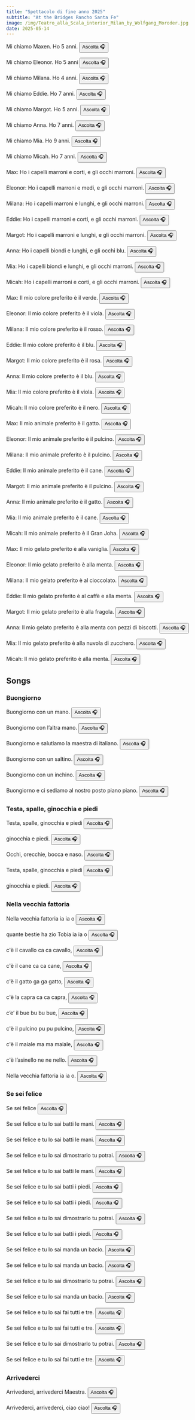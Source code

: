 ```yaml
---
title: "Spettacolo di fine anno 2025"
subtitle: "At the Bridges Rancho Santa Fe"
image: /img/Teatro_alla_Scala_interior_Milan_by_Wolfgang_Moroder.jpg
date: 2025-05-14
---
```


Mi chiamo Maxen. Ho 5 anni. <a href="https://translate.google.com/?sl=it&tl=en&text=Mi%20chiamo%20Maxen.%20Ho%205%20anni.&op=translate" target="_blank"><button type="button" class="btn btn-success">Ascolta 🎧</button></a>

Mi chiamo Eleonor. Ho 5 anni <a href="https://translate.google.com/?sl=it&tl=en&text=Mi%20chiamo%20Eleonor.%20Ho%205%20anni&op=translate" target="_blank"><button type="button" class="btn btn-success">Ascolta 🎧</button></a>

Mi chiamo Milana. Ho 4 anni. <a href="https://translate.google.com/?sl=it&tl=en&text=Mi%20chiamo%20Milana.%20Ho%204%20anni.&op=translate" target="_blank"><button type="button" class="btn btn-success">Ascolta 🎧</button></a>

Mi chiamo Eddie. Ho 7 anni. <a href="https://translate.google.com/?sl=it&tl=en&text=Mi%20chiamo%20Eddie.%20Ho%207%20anni.&op=translate" target="_blank"><button type="button" class="btn btn-success">Ascolta 🎧</button></a>

Mi chiamo Margot. Ho 5 anni. <a href="https://translate.google.com/?sl=it&tl=en&text=Mi%20chiamo%20Margot.%20Ho%205%20anni.&op=translate" target="_blank"><button type="button" class="btn btn-success">Ascolta 🎧</button></a>

Mi chiamo Anna. Ho 7 anni. <a href="https://translate.google.com/?sl=it&tl=en&text=Mi%20chiamo%20Anna.%20Ho%207%20anni.&op=translate" target="_blank"><button type="button" class="btn btn-success">Ascolta 🎧</button></a>

Mi chiamo Mia. Ho 9 anni. <a href="https://translate.google.com/?sl=it&tl=en&text=Mi%20chiamo%20Mia.%20Ho%209%20anni.&op=translate" target="_blank"><button type="button" class="btn btn-success">Ascolta 🎧</button></a>

Mi chiamo Micah. Ho 7 anni. <a href="https://translate.google.com/?sl=it&tl=en&text=Mi%20chiamo%20Micah.%20Ho%207%20anni.&op=translate" target="_blank"><button type="button" class="btn btn-success">Ascolta 🎧</button></a>

Max: Ho i capelli marroni e corti, e gli occhi marroni. <a href="https://translate.google.com/?sl=it&tl=en&text=Ho%20i%20capelli%20marroni%20e%20corti%2C%20e%20gli%20occhi%20marroni.&op=translate" target="_blank"><button type="button" class="btn btn-success">Ascolta 🎧</button></a>

Eleonor: Ho i capelli marroni e medi, e gli occhi marroni. <a href="https://translate.google.com/?sl=it&tl=en&text=Ho%20i%20capelli%20marroni%20e%20medi%2C%20e%20gli%20occhi%20marroni.&op=translate" target="_blank"><button type="button" class="btn btn-success">Ascolta 🎧</button></a>

Milana: Ho i capelli marroni e lunghi, e gli occhi marroni. <a href="https://translate.google.com/?sl=it&tl=en&text=Ho%20i%20capelli%20marroni%20e%20lunghi%2C%20e%20gli%20occhi%20marroni.&op=translate" target="_blank"><button type="button" class="btn btn-success">Ascolta 🎧</button></a>

Eddie: Ho i capelli marroni e corti, e gli occhi marroni. <a href="https://translate.google.com/?sl=it&tl=en&text=Ho%20i%20capelli%20marroni%20e%20corti%2C%20e%20gli%20occhi%20marroni.&op=translate" target="_blank"><button type="button" class="btn btn-success">Ascolta 🎧</button></a>

Margot: Ho i capelli marroni e lunghi, e gli occhi marroni. <a href="https://translate.google.com/?sl=it&tl=en&text=Ho%20i%20capelli%20marroni%20e%20lunghi%2C%20e%20gli%20occhi%20marroni.&op=translate" target="_blank"><button type="button" class="btn btn-success">Ascolta 🎧</button></a>

Anna: Ho i capelli biondi e lunghi, e gli occhi blu. <a href="https://translate.google.com/?sl=it&tl=en&text=Ho%20i%20capelli%20biondi%20e%20lunghi%2C%20e%20gli%20occhi%20blu.&op=translate" target="_blank"><button type="button" class="btn btn-success">Ascolta 🎧</button></a>

Mia: Ho i capelli biondi e lunghi, e gli occhi marroni. <a href="https://translate.google.com/?sl=it&tl=en&text=Ho%20i%20capelli%20biondi%20e%20lunghi%2C%20e%20gli%20occhi%20marroni.&op=translate" target="_blank"><button type="button" class="btn btn-success">Ascolta 🎧</button></a>

Micah: Ho i capelli marroni e corti, e gli occhi marroni. <a href="https://translate.google.com/?sl=it&tl=en&text=Ho%20i%20capelli%20marroni%20e%20corti%2C%20e%20gli%20occhi%20marroni.&op=translate" target="_blank"><button type="button" class="btn btn-success">Ascolta 🎧</button></a>

Max: Il mio colore preferito è il verde. <a href="https://translate.google.com/?sl=it&tl=en&text=Il%20mio%20colore%20preferito%20%C3%A8%20il%20verde.&op=translate" target="_blank"><button type="button" class="btn btn-success">Ascolta 🎧</button></a>

Eleonor: Il mio colore preferito è il viola. <a href="https://translate.google.com/?sl=it&tl=en&text=Il%20mio%20colore%20preferito%20%C3%A8%20il%20viola.&op=translate" target="_blank"><button type="button" class="btn btn-success">Ascolta 🎧</button></a>

Milana: Il mio colore preferito è il rosso. <a href="https://translate.google.com/?sl=it&tl=en&text=Il%20mio%20colore%20preferito%20%C3%A8%20il%20rosso.&op=translate" target="_blank"><button type="button" class="btn btn-success">Ascolta 🎧</button></a>

Eddie: Il mio colore preferito è il blu. <a href="https://translate.google.com/?sl=it&tl=en&text=Il%20mio%20colore%20preferito%20%C3%A8%20il%20blu.&op=translate" target="_blank"><button type="button" class="btn btn-success">Ascolta 🎧</button></a>

Margot: Il mio colore preferito è il rosa. <a href="https://translate.google.com/?sl=it&tl=en&text=Il%20mio%20colore%20preferito%20%C3%A8%20il%20rosa.&op=translate" target="_blank"><button type="button" class="btn btn-success">Ascolta 🎧</button></a>

Anna: Il mio colore preferito è il blu. <a href="https://translate.google.com/?sl=it&tl=en&text=Il%20mio%20colore%20preferito%20%C3%A8%20il%20blu.&op=translate" target="_blank"><button type="button" class="btn btn-success">Ascolta 🎧</button></a>

Mia: Il mio colore preferito è il viola. <a href="https://translate.google.com/?sl=it&tl=en&text=Il%20mio%20colore%20preferito%20%C3%A8%20il%20viola.&op=translate" target="_blank"><button type="button" class="btn btn-success">Ascolta 🎧</button></a>

Micah: Il mio colore preferito è il nero. <a href="https://translate.google.com/?sl=it&tl=en&text=Il%20mio%20colore%20preferito%20%C3%A8%20il%20nero.&op=translate" target="_blank"><button type="button" class="btn btn-success">Ascolta 🎧</button></a>

Max: Il mio animale preferito è il gatto. <a href="https://translate.google.com/?sl=it&tl=en&text=Il%20mio%20animale%20preferito%20%C3%A8%20il%20gatto.&op=translate" target="_blank"><button type="button" class="btn btn-success">Ascolta 🎧</button></a>

Eleonor: Il mio animale preferito è il pulcino. <a href="https://translate.google.com/?sl=it&tl=en&text=Il%20mio%20animale%20preferito%20%C3%A8%20il%20pulcino.&op=translate" target="_blank"><button type="button" class="btn btn-success">Ascolta 🎧</button></a>

Milana: Il mio animale preferito è il pulcino. <a href="https://translate.google.com/?sl=it&tl=en&text=Il%20mio%20animale%20preferito%20%C3%A8%20il%20pulcino.&op=translate" target="_blank"><button type="button" class="btn btn-success">Ascolta 🎧</button></a>

Eddie: Il mio animale preferito è il cane. <a href="https://translate.google.com/?sl=it&tl=en&text=Il%20mio%20animale%20preferito%20%C3%A8%20il%20cane.&op=translate" target="_blank"><button type="button" class="btn btn-success">Ascolta 🎧</button></a>

Margot: Il mio animale preferito è il pulcino. <a href="https://translate.google.com/?sl=it&tl=en&text=Il%20mio%20animale%20preferito%20%C3%A8%20il%20pulcino.&op=translate" target="_blank"><button type="button" class="btn btn-success">Ascolta 🎧</button></a>

Anna: Il mio animale preferito è il gatto. <a href="https://translate.google.com/?sl=it&tl=en&text=Il%20mio%20animale%20preferito%20%C3%A8%20il%20gatto.&op=translate" target="_blank"><button type="button" class="btn btn-success">Ascolta 🎧</button></a>

Mia: Il mio animale preferito è il cane. <a href="https://translate.google.com/?sl=it&tl=en&text=Il%20mio%20animale%20preferito%20%C3%A8%20il%20cane.&op=translate" target="_blank"><button type="button" class="btn btn-success">Ascolta 🎧</button></a>

Micah: Il mio animale preferito è il Gran Joha. <a href="https://translate.google.com/?sl=it&tl=en&text=Il%20mio%20animale%20preferito%20%C3%A8%20il%20Gran%20Joha.&op=translate" target="_blank"><button type="button" class="btn btn-success">Ascolta 🎧</button></a>

Max: Il mio gelato preferito è alla vaniglia. <a href="https://translate.google.com/?sl=it&tl=en&text=Il%20mio%20gelato%20preferito%20%C3%A8%20alla%20vaniglia.&op=translate" target="_blank"><button type="button" class="btn btn-success">Ascolta 🎧</button></a>

Eleonor: Il mio gelato preferito è alla menta. <a href="https://translate.google.com/?sl=it&tl=en&text=Il%20mio%20gelato%20preferito%20%C3%A8%20alla%20menta.&op=translate" target="_blank"><button type="button" class="btn btn-success">Ascolta 🎧</button></a>

Milana: Il mio gelato preferito è al cioccolato. <a href="https://translate.google.com/?sl=it&tl=en&text=Il%20mio%20gelato%20preferito%20%C3%A8%20al%20cioccolato.&op=translate" target="_blank"><button type="button" class="btn btn-success">Ascolta 🎧</button></a>

Eddie: Il mio gelato preferito è al caffè e alla menta. <a href="https://translate.google.com/?sl=it&tl=en&text=Il%20mio%20gelato%20preferito%20%C3%A8%20al%20caff%C3%A8%20e%20alla%20menta.&op=translate" target="_blank"><button type="button" class="btn btn-success">Ascolta 🎧</button></a>

Margot: Il mio gelato preferito è alla fragola. <a href="https://translate.google.com/?sl=it&tl=en&text=Il%20mio%20gelato%20preferito%20%C3%A8%20alla%20fragola.&op=translate" target="_blank"><button type="button" class="btn btn-success">Ascolta 🎧</button></a>

Anna: Il mio gelato preferito è alla menta con pezzi di biscotti. <a href="https://translate.google.com/?sl=it&tl=en&text=Il%20mio%20gelato%20preferito%20%C3%A8%20alla%20menta%20con%20pezzi%20di%20biscotti.&op=translate" target="_blank"><button type="button" class="btn btn-success">Ascolta 🎧</button></a>

Mia: Il mio gelato preferito è alla nuvola di zucchero. <a href="https://translate.google.com/?sl=it&tl=en&text=Il%20mio%20gelato%20preferito%20%C3%A8%20alla%20nuvola%20di%20zucchero.&op=translate" target="_blank"><button type="button" class="btn btn-success">Ascolta 🎧</button></a>

Micah: Il mio gelato preferito è alla menta. <a href="https://translate.google.com/?sl=it&tl=en&text=Il%20mio%20gelato%20preferito%20%C3%A8%20alla%20menta.&op=translate" target="_blank"><button type="button" class="btn btn-success">Ascolta 🎧</button></a>

## Songs

### Buongiorno

Buongiorno con un mano. <a href="https://translate.google.com/?sl=it&tl=en&text=Buongiorno%20con%20un%20mano.&op=translate" target="_blank"><button type="button" class="btn btn-success">Ascolta 🎧</button></a>

Buongiorno con l’altra mano. <a href="https://translate.google.com/?sl=it&tl=en&text=Buongiorno%20con%20l%E2%80%99altra%20mano.&op=translate" target="_blank"><button type="button" class="btn btn-success">Ascolta 🎧</button></a>

Buongiorno e salutiamo la maestra di italiano. <a href="https://translate.google.com/?sl=it&tl=en&text=Buongiorno%20e%20salutiamo%20la%20maestra%20di%20italiano.&op=translate" target="_blank"><button type="button" class="btn btn-success">Ascolta 🎧</button></a>

Buongiorno con un saltino. <a href="https://translate.google.com/?sl=it&tl=en&text=Buongiorno%20con%20un%20saltino.&op=translate" target="_blank"><button type="button" class="btn btn-success">Ascolta 🎧</button></a>

Buongiorno con un inchino. <a href="https://translate.google.com/?sl=it&tl=en&text=Buongiorno%20con%20un%20inchino.&op=translate" target="_blank"><button type="button" class="btn btn-success">Ascolta 🎧</button></a>

Buongiorno e ci sediamo al nostro posto piano piano. <a href="https://translate.google.com/?sl=it&tl=en&text=Buongiorno%20e%20ci%20sediamo%20al%20nostro%20posto%20piano%20piano.&op=translate" target="_blank"><button type="button" class="btn btn-success">Ascolta 🎧</button></a>

### Testa, spalle, ginocchia e piedi

Testa, spalle, ginocchia e piedi <a href="https://translate.google.com/?sl=it&tl=en&text=Testa%2C%20spalle%2C%20ginocchia%20e%20piedi&op=translate" target="_blank"><button type="button" class="btn btn-success">Ascolta 🎧</button></a>

ginocchia e piedi. <a href="https://translate.google.com/?sl=it&tl=en&text=ginocchia%20e%20piedi.&op=translate" target="_blank"><button type="button" class="btn btn-success">Ascolta 🎧</button></a>

Occhi, orecchie, bocca e naso. <a href="https://translate.google.com/?sl=it&tl=en&text=Occhi%2C%20orecchie%2C%20bocca%20e%20naso.&op=translate" target="_blank"><button type="button" class="btn btn-success">Ascolta 🎧</button></a>

Testa, spalle, ginocchia e piedi <a href="https://translate.google.com/?sl=it&tl=en&text=Testa%2C%20spalle%2C%20ginocchia%20e%20piedi&op=translate" target="_blank"><button type="button" class="btn btn-success">Ascolta 🎧</button></a>

ginocchia e piedi. <a href="https://translate.google.com/?sl=it&tl=en&text=ginocchia%20e%20piedi.&op=translate" target="_blank"><button type="button" class="btn btn-success">Ascolta 🎧</button></a>

### Nella vecchia fattoria

Nella vecchia fattoria ia ia o <a href="https://translate.google.com/?sl=it&tl=en&text=Nella%20vecchia%20fattoria%20ia%20ia%20o&op=translate" target="_blank"><button type="button" class="btn btn-success">Ascolta 🎧</button></a>

quante bestie ha zio Tobia ia ia o <a href="https://translate.google.com/?sl=it&tl=en&text=quante%20bestie%20ha%20zio%20Tobia%20ia%20ia%20o&op=translate" target="_blank"><button type="button" class="btn btn-success">Ascolta 🎧</button></a>

c'è il cavallo ca ca cavallo, <a href="https://translate.google.com/?sl=it&tl=en&text=c'%C3%A8%20il%20cavallo%20ca%20ca%20cavallo%2C&op=translate" target="_blank"><button type="button" class="btn btn-success">Ascolta 🎧</button></a>

c'è il cane ca ca cane, <a href="https://translate.google.com/?sl=it&tl=en&text=c'%C3%A8%20il%20cane%20ca%20ca%20cane%2C&op=translate" target="_blank"><button type="button" class="btn btn-success">Ascolta 🎧</button></a>

c'è il gatto ga ga gatto, <a href="https://translate.google.com/?sl=it&tl=en&text=c'%C3%A8%20il%20gatto%20ga%20ga%20gatto%2C&op=translate" target="_blank"><button type="button" class="btn btn-success">Ascolta 🎧</button></a>

c'è la capra ca ca capra, <a href="https://translate.google.com/?sl=it&tl=en&text=c'%C3%A8%20la%20capra%20ca%20ca%20capra%2C&op=translate" target="_blank"><button type="button" class="btn btn-success">Ascolta 🎧</button></a>

c’e’ il bue bu bu bue, <a href="https://translate.google.com/?sl=it&tl=en&text=c%E2%80%99e%E2%80%99%20il%20bue%20bu%20bu%20bue%2C&op=translate" target="_blank"><button type="button" class="btn btn-success">Ascolta 🎧</button></a>

c'è il pulcino pu pu pulcino, <a href="https://translate.google.com/?sl=it&tl=en&text=c'%C3%A8%20il%20pulcino%20pu%20pu%20pulcino%2C&op=translate" target="_blank"><button type="button" class="btn btn-success">Ascolta 🎧</button></a>

c'è il maiale ma ma maiale, <a href="https://translate.google.com/?sl=it&tl=en&text=c'%C3%A8%20il%20maiale%20ma%20ma%20maiale%2C&op=translate" target="_blank"><button type="button" class="btn btn-success">Ascolta 🎧</button></a>

c'è l’asinello ne ne nello. <a href="https://translate.google.com/?sl=it&tl=en&text=c'%C3%A8%20l%E2%80%99asinello%20ne%20ne%20nello.&op=translate" target="_blank"><button type="button" class="btn btn-success">Ascolta 🎧</button></a>

Nella vecchia fattoria ia ia o. <a href="https://translate.google.com/?sl=it&tl=en&text=Nella%20vecchia%20fattoria%20ia%20ia%20o.&op=translate" target="_blank"><button type="button" class="btn btn-success">Ascolta 🎧</button></a>

### Se sei felice

Se sei felice <a href="https://translate.google.com/?sl=it&tl=en&text=Se%20sei%20felice&op=translate" target="_blank"><button type="button" class="btn btn-success">Ascolta 🎧</button></a>

Se sei felice e tu lo sai batti le mani. <a href="https://translate.google.com/?sl=it&tl=en&text=Se%20sei%20felice%20e%20tu%20lo%20sai%20batti%20le%20mani.&op=translate" target="_blank"><button type="button" class="btn btn-success">Ascolta 🎧</button></a>

Se sei felice e tu lo sai batti le mani. <a href="https://translate.google.com/?sl=it&tl=en&text=Se%20sei%20felice%20e%20tu%20lo%20sai%20batti%20le%20mani.&op=translate" target="_blank"><button type="button" class="btn btn-success">Ascolta 🎧</button></a>

Se sei felice e tu lo sai dimostrarlo tu potrai. <a href="https://translate.google.com/?sl=it&tl=en&text=Se%20sei%20felice%20e%20tu%20lo%20sai%20dimostrarlo%20tu%20potrai.&op=translate" target="_blank"><button type="button" class="btn btn-success">Ascolta 🎧</button></a>

Se sei felice e tu lo sai batti le mani. <a href="https://translate.google.com/?sl=it&tl=en&text=Se%20sei%20felice%20e%20tu%20lo%20sai%20batti%20le%20mani.&op=translate" target="_blank"><button type="button" class="btn btn-success">Ascolta 🎧</button></a>

Se sei felice e tu lo sai batti i piedi. <a href="https://translate.google.com/?sl=it&tl=en&text=Se%20sei%20felice%20e%20tu%20lo%20sai%20batti%20i%20piedi.&op=translate" target="_blank"><button type="button" class="btn btn-success">Ascolta 🎧</button></a>

Se sei felice e tu lo sai batti i piedi. <a href="https://translate.google.com/?sl=it&tl=en&text=Se%20sei%20felice%20e%20tu%20lo%20sai%20batti%20i%20piedi.&op=translate" target="_blank"><button type="button" class="btn btn-success">Ascolta 🎧</button></a>

Se sei felice e tu lo sai dimostrarlo tu potrai. <a href="https://translate.google.com/?sl=it&tl=en&text=Se%20sei%20felice%20e%20tu%20lo%20sai%20dimostrarlo%20tu%20potrai.&op=translate" target="_blank"><button type="button" class="btn btn-success">Ascolta 🎧</button></a>

Se sei felice e tu lo sai batti i piedi. <a href="https://translate.google.com/?sl=it&tl=en&text=Se%20sei%20felice%20e%20tu%20lo%20sai%20batti%20i%20piedi.&op=translate" target="_blank"><button type="button" class="btn btn-success">Ascolta 🎧</button></a>

Se sei felice e tu lo sai manda un bacio. <a href="https://translate.google.com/?sl=it&tl=en&text=Se%20sei%20felice%20e%20tu%20lo%20sai%20manda%20un%20bacio.&op=translate" target="_blank"><button type="button" class="btn btn-success">Ascolta 🎧</button></a>

Se sei felice e tu lo sai manda un bacio. <a href="https://translate.google.com/?sl=it&tl=en&text=Se%20sei%20felice%20e%20tu%20lo%20sai%20manda%20un%20bacio.&op=translate" target="_blank"><button type="button" class="btn btn-success">Ascolta 🎧</button></a>

Se sei felice e tu lo sai dimostrarlo tu potrai. <a href="https://translate.google.com/?sl=it&tl=en&text=Se%20sei%20felice%20e%20tu%20lo%20sai%20dimostrarlo%20tu%20potrai.&op=translate" target="_blank"><button type="button" class="btn btn-success">Ascolta 🎧</button></a>

Se sei felice e tu lo sai manda un bacio. <a href="https://translate.google.com/?sl=it&tl=en&text=Se%20sei%20felice%20e%20tu%20lo%20sai%20manda%20un%20bacio.&op=translate" target="_blank"><button type="button" class="btn btn-success">Ascolta 🎧</button></a>

Se sei felice e tu lo sai fai tutti e tre. <a href="https://translate.google.com/?sl=it&tl=en&text=Se%20sei%20felice%20e%20tu%20lo%20sai%20fai%20tutti%20e%20tre.&op=translate" target="_blank"><button type="button" class="btn btn-success">Ascolta 🎧</button></a>

Se sei felice e tu lo sai fai tutti e tre. <a href="https://translate.google.com/?sl=it&tl=en&text=Se%20sei%20felice%20e%20tu%20lo%20sai%20fai%20tutti%20e%20tre.&op=translate" target="_blank"><button type="button" class="btn btn-success">Ascolta 🎧</button></a>

Se sei felice e tu lo sai dimostrarlo tu potrai. <a href="https://translate.google.com/?sl=it&tl=en&text=Se%20sei%20felice%20e%20tu%20lo%20sai%20dimostrarlo%20tu%20potrai.&op=translate" target="_blank"><button type="button" class="btn btn-success">Ascolta 🎧</button></a>

Se sei felice e tu lo sai fai tutti e tre. <a href="https://translate.google.com/?sl=it&tl=en&text=Se%20sei%20felice%20e%20tu%20lo%20sai%20fai%20tutti%20e%20tre.&op=translate" target="_blank"><button type="button" class="btn btn-success">Ascolta 🎧</button></a>

### Arrivederci

Arrivederci, arrivederci Maestra. <a href="https://translate.google.com/?sl=it&tl=en&text=Arrivederci%2C%20arrivederci%20Maestra.&op=translate" target="_blank"><button type="button" class="btn btn-success">Ascolta 🎧</button></a>

Arrivederci, arrivederci, ciao ciao! <a href="https://translate.google.com/?sl=it&tl=en&text=Arrivederci%2C%20arrivederci%2C%20ciao%20ciao!&op=translate" target="_blank"><button type="button" class="btn btn-success">Ascolta 🎧</button></a>
